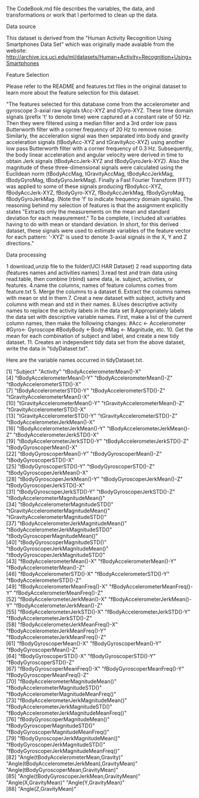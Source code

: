 The CodeBook.md file describes the variables, the data, and transformations or work that I performed to clean up the data.

Data source

This dataset is derived from the "Human Activity Recognition Using Smartphones Data Set" which was originally made 
avaiable from the website:
http://archive.ics.uci.edu/ml/datasets/Human+Activity+Recognition+Using+Smartphones

Feature Selection

Please refer to the README and features.txt files in the original dataset to learn more about the feature selection for 
this dataset. 

"The features selected for this database come from the accelerometer and gyroscope 3-axial raw signals tAcc-XYZ and tGyro-XYZ. 
These time domain signals (prefix 't' to denote time) were captured at a constant rate of 50 Hz. Then they were filtered using a median filter and a 3rd order low pass Butterworth filter with a corner frequency of 20 Hz to remove noise. Similarly, the acceleration signal was then separated into body and gravity acceleration signals (tBodyAcc-XYZ and tGravityAcc-XYZ) using another low pass Butterworth filter with a corner frequency of 0.3 Hz.
Subsequently, the body linear acceleration and angular velocity were derived in time to obtain Jerk signals (tBodyAccJerk-XYZ and tBodyGyroJerk-XYZ). Also the magnitude of these three-dimensional signals were calculated using the Euclidean norm (tBodyAccMag, tGravityAccMag, tBodyAccJerkMag, tBodyGyroMag, tBodyGyroJerkMag).
Finally a Fast Fourier Transform (FFT) was applied to some of these signals producing fBodyAcc-XYZ, fBodyAccJerk-XYZ, fBodyGyro-XYZ, fBodyAccJerkMag, fBodyGyroMag, fBodyGyroJerkMag. (Note the 'f' to indicate frequency domain signals).
The reasoning behind my selection of features is that the assignment explicitly states "Extracts only the measurements on the mean and standard deviation for each measurement." To be complete, I included all variables having to do with mean or standard deviation.
In short, for this derived dataset, these signals were used to estimate variables of the feature vector for each pattern:
'-XYZ' is used to denote 3-axial signals in the X, Y and Z directions."

Data processing

1 download,unzip file to the folder(UCI HAR Dataset)
2 read supporting data (features names and activities names)
3.read test and train data using read.table, then combine (rbind) same data, ie. subject, activities, or features.
4.name the columns, names of feature columns comes from feature.txt
5. Merge the columns to a dataset
6. Extract the columns names with mean or std in them
7. Creat a new dataset with subject, activity and columns with mean and std in their names.
8.Uses descriptive activity names to replace the activity labels in the data set
9.Appropriately labels the data set with descriptive variable names. First, make a list of the current column names, then make
   the following changes:
   #Acc <- Accelerometer
   #Gyro<- Gyroscope
   #BodyBody <-Body
   #Mag <- Magnitude, etc.
10. Get the mean for each combination of subject and label, and create a new tidy dataset.
 11. Creates an independent tidy data set from the above dataset, write the data in "tidyDataset.txt".
 
 Here are the variable names occurred in tidyDataset.txt.
 
 [1] "Subject"                                        "Activity"                                       "tBodyAccelerometerMean()-X"                    
 [4] "tBodyAccelerometerMean()-Y"                     "tBodyAccelerometerMean()-Z"                     "tBodyAccelerometerSTD()-X"                     
 [7] "tBodyAccelerometerSTD()-Y"                      "tBodyAccelerometerSTD()-Z"                      "tGravityAccelerometerMean()-X"                 
[10] "tGravityAccelerometerMean()-Y"                  "tGravityAccelerometerMean()-Z"                  "tGravityAccelerometerSTD()-X"                  
[13] "tGravityAccelerometerSTD()-Y"                   "tGravityAccelerometerSTD()-Z"                   "tBodyAccelerometerJerkMean()-X"                
[16] "tBodyAccelerometerJerkMean()-Y"                 "tBodyAccelerometerJerkMean()-Z"                 "tBodyAccelerometerJerkSTD()-X"                 
[19] "tBodyAccelerometerJerkSTD()-Y"                  "tBodyAccelerometerJerkSTD()-Z"                  "tBodyGyroscoperMean()-X"                       
[22] "tBodyGyroscoperMean()-Y"                        "tBodyGyroscoperMean()-Z"                        "tBodyGyroscoperSTD()-X"                        
[25] "tBodyGyroscoperSTD()-Y"                         "tBodyGyroscoperSTD()-Z"                         "tBodyGyroscoperJerkMean()-X"                   
[28] "tBodyGyroscoperJerkMean()-Y"                    "tBodyGyroscoperJerkMean()-Z"                    "tBodyGyroscoperJerkSTD()-X"                    
[31] "tBodyGyroscoperJerkSTD()-Y"                     "tBodyGyroscoperJerkSTD()-Z"                     "tBodyAccelerometerMagnitudeMean()"             
[34] "tBodyAccelerometerMagnitudeSTD()"               "tGravityAccelerometerMagnitudeMean()"           "tGravityAccelerometerMagnitudeSTD()"           
[37] "tBodyAccelerometerJerkMagnitudeMean()"          "tBodyAccelerometerJerkMagnitudeSTD()"           "tBodyGyroscoperMagnitudeMean()"                
[40] "tBodyGyroscoperMagnitudeSTD()"                  "tBodyGyroscoperJerkMagnitudeMean()"             "tBodyGyroscoperJerkMagnitudeSTD()"             
[43] "fBodyAccelerometerMean()-X"                     "fBodyAccelerometerMean()-Y"                     "fBodyAccelerometerMean()-Z"                    
[46] "fBodyAccelerometerSTD()-X"                      "fBodyAccelerometerSTD()-Y"                      "fBodyAccelerometerSTD()-Z"                     
[49] "fBodyAccelerometerMeanFreq()-X"                 "fBodyAccelerometerMeanFreq()-Y"                 "fBodyAccelerometerMeanFreq()-Z"                
[52] "fBodyAccelerometerJerkMean()-X"                 "fBodyAccelerometerJerkMean()-Y"                 "fBodyAccelerometerJerkMean()-Z"                
[55] "fBodyAccelerometerJerkSTD()-X"                  "fBodyAccelerometerJerkSTD()-Y"                  "fBodyAccelerometerJerkSTD()-Z"                 
[58] "fBodyAccelerometerJerkMeanFreq()-X"             "fBodyAccelerometerJerkMeanFreq()-Y"             "fBodyAccelerometerJerkMeanFreq()-Z"            
[61] "fBodyGyroscoperMean()-X"                        "fBodyGyroscoperMean()-Y"                        "fBodyGyroscoperMean()-Z"                       
[64] "fBodyGyroscoperSTD()-X"                         "fBodyGyroscoperSTD()-Y"                         "fBodyGyroscoperSTD()-Z"                        
[67] "fBodyGyroscoperMeanFreq()-X"                    "fBodyGyroscoperMeanFreq()-Y"                    "fBodyGyroscoperMeanFreq()-Z"                   
[70] "fBodyAccelerometerMagnitudeMean()"              "fBodyAccelerometerMagnitudeSTD()"               "fBodyAccelerometerMagnitudeMeanFreq()"         
[73] "fBodyAccelerometerJerkMagnitudeMean()"          "fBodyAccelerometerJerkMagnitudeSTD()"           "fBodyAccelerometerJerkMagnitudeMeanFreq()"     
[76] "fBodyGyroscoperMagnitudeMean()"                 "fBodyGyroscoperMagnitudeSTD()"                  "fBodyGyroscoperMagnitudeMeanFreq()"            
[79] "fBodyGyroscoperJerkMagnitudeMean()"             "fBodyGyroscoperJerkMagnitudeSTD()"              "fBodyGyroscoperJerkMagnitudeMeanFreq()"        
[82] "Angle(tBodyAccelerometerMean,Gravity)"          "Angle(tBodyAccelerometerJerkMean),GravityMean)" "Angle(tBodyGyroscoperMean,GravityMean)"        
[85] "Angle(tBodyGyroscoperJerkMean,GravityMean)"     "Angle(X,GravityMean)"                           "Angle(Y,GravityMean)"                          
[88] "Angle(Z,GravityMean)"                          
